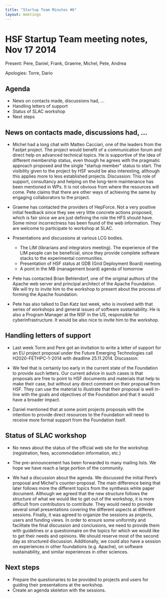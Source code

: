 ```yaml
---
title: "Startup Team Minutes #6"
layout: meetings
---
```


# HSF Startup Team meeting notes, Nov 17 2014

Present: Pere, Daniel, Frank, Graeme, Michel, Pete, Andrea

Apologies: Torre, Dario

## Agenda

- News on contacts made, discussions had, ...
- Handling letters of support
- Status of SLAC workshop
- Next steps

## News on contacts made, discussions had, …

- Michel had a long chat with Matteo Cacciari, one of the leaders from the
  Fastjet project. The project would benefit of a communication forum and direct
  help on advanced technical topics. He is supportive of the idea of different
  membership status, even though he agrees with the pragmatic approach proposed
  and the single "startup member" status to start. The visibility given to the
  project by HSF would be also interesting, although this applies more to less
  established projects. Discussion: This role of support, consultancy and
  helping on the long-term maintenance has been mentioned in WPs. It is not
  obvious from where the resources will come. Pete claims that there are other
  ways of achieving the same by engaging collaborators to the project.

- Graeme has contacted the providers of HepForce. Not a very positive initial
  feedback since they see very little concrete actions proposed, which is fair
  since we are just defining the role the HFS should have. Some minor
  incorrectness has been found of the web information. They are welcome to
  participate to workshop at SLAC.

- Presentations and discussions at various LCG bodies.

  - The LIM (librarians and integrators meeting). The experience of the LIM
    people can be beneficial, since they provide complete software stacks to the
    experimental communities.
  - Presentation of HSF status at GDB (Grid Deployment Board) meeting.
  - A point in the MB (management board) agenda of tomorrow

- Pete has contacted Brian Behlendorf, one of the original authors of the Apache
  web server and principal architect of the Apache Foundation. We will try to
  invite him to the workshop to present about the process of forming the Apache
  foundation.

- Pete has also talked to Dan Katz last week, who is involved with that series
  of workshops and general issues of software sustainability. He is also a
  Program Manager at the NSF in the US, responsible for cyberinfrastructure. It
  would be also nice to invite him to the workshop.

## Handling letters of support

- Last week Torre and Pere got an invitation to write a letter of support for an
  EU project proposal under the Future Emerging Technologies call
  H2020-FETHPC-1-2014 with deadline 25.11.2014. Discussion:

- We feel that is certainly too early in the current state of the Foundation to
  provide such letters. Our current advice in such cases is that proposals are
  free to point to HSF documents and materials that help to make their case, but
  without any direct comment on their proposal from HSF. They can use the
  material to illustrate that their proposal is well in-line with the goals and
  objectives of the Foundation and that it would have a broader impact.
- Daniel mentioned that at some point projects proposals with the intention to
  provide direct resources to the Foundation will need to receive more formal
  support from the Foundation itself.

## Status of SLAC workshop

- No news about the status of the official web site for the workshop
  (registration, fees, accommodation information, etc.)
- The pre-announcement has been forwarded to many mailing lists. We hope we have
  reach a large portion of the community.

- We had a discussion about the agenda. We discussed the initial Pere’s proposal
  and Michel's counter-proposal. The main difference being that later follows
  more the different topics from the synthesis white paper document. Although we
  agreed that the new structure follows the structure of what we would like to
  get out of the workshop, it is more difficult from contributors to contribute.
  They would need to provide several small presentations covering the different
  aspects at different sessions. Finally, it was agreed to organize the sessions
  as projects, users and funding views. In order to ensure some uniformity and
  facilitate the final discussion and conclusions, we need to provide them with
  guidelines or a questionnaire on the topics for which we would like to get
  their needs and opinions. We should reserve most of the second day as
  structured discussion. Additionally, we could also have a session on
  experiences in other foundations (e.g. Apache), on software sustainability,
  and similar experiences in other sciences.

## Next steps

- Prepare the questionaries to be provided to projects and users for guiding
  their presentations at the workshop.
- Create an agenda skeleton with the sessions.
